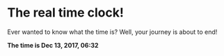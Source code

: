 # The real time clock!

Ever wanted to know what the time is? Well, your journey is about to end!

**The time is Dec 13, 2017, 06:32**